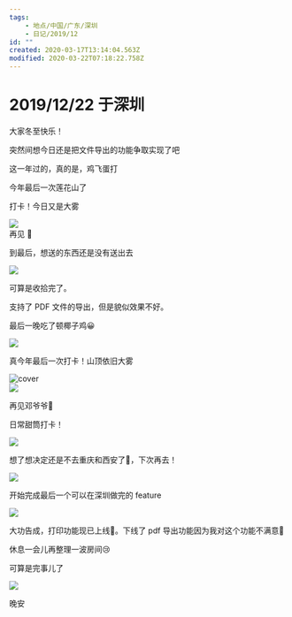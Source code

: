 ```yaml
---
tags:
    - 地点/中国/广东/深圳
    - 日记/2019/12
id: ""
created: 2020-03-17T13:14:04.563Z
modified: 2020-03-22T07:18:22.758Z
---
```


# 2019/12/22 于深圳

<!-- @timer "date":"Sun Dec 22 2019 08:27:17 GMT+0800 (CST)" -->

大家冬至快乐！

<!-- @timer "date":"Sun Dec 22 2019 09:47:03 GMT+0800 (CST)","duration":"about 1 hour" -->

突然间想今日还是把文件导出的功能争取实现了吧

<!-- @timer "date":"Sun Dec 22 2019 10:09:38 GMT+0800 (CST)","duration":"23 minutes" -->

这一年过的，真的是，鸡飞蛋打

今年最后一次莲花山了

<!-- @timer "date":"Sun Dec 22 2019 10:52:01 GMT+0800 (CST)","duration":"42 minutes" -->

打卡！今日又是大雾

![](https://i.loli.net/2019/12/22/kGqiQuD72ONbw9M.jpg)  
再见 👋

<!-- @timer "date":"Sun Dec 22 2019 12:28:45 GMT+0800 (CST)","duration":"about 2 hours" -->

到最后，想送的东西还是没有送出去

![](https://i.loli.net/2019/12/22/ZTr3pnEf8gWSuHN.jpg)

<!-- @timer "date":"Sun Dec 22 2019 14:08:24 GMT+0800 (CST)","duration":"about 2 hours" -->

可算是收拾完了。

<!-- @timer "date":"Sun Dec 22 2019 17:14:33 GMT+0800 (CST)","duration":"about 3 hours" -->

支持了 PDF 文件的导出，但是貌似效果不好。

<!-- @timer "date":"Sun Dec 22 2019 18:46:35 GMT+0800 (CST)","duration":"about 2 hours" -->

最后一晚吃了顿椰子鸡:grinning:

![](https://i.loli.net/2019/12/22/gDQfxtlacIzGbqi.jpg)

<!-- @timer "date":"Sun Dec 22 2019 19:21:02 GMT+0800 (CST)","duration":"34 minutes" -->

真今年最后一次打卡！山顶依旧大雾

![cover](https://i.loli.net/2019/12/22/iX3PqY8fhrZkmu1.jpg)  
![](https://i.loli.net/2019/12/22/OIaMlKJTdtPZnhg.jpg)

再见邓爷爷:wave:

<!-- @timer "date":"Sun Dec 22 2019 19:59:16 GMT+0800 (CST)","duration":"38 minutes" -->

日常甜筒打卡！

![](https://i.loli.net/2019/12/22/T4hLXbpEGsQwVIn.jpg)

<!-- @timer "date":"Sun Dec 22 2019 20:22:06 GMT+0800 (CST)","duration":"23 minutes" -->

想了想决定还是不去重庆和西安了:full_moon_with_face:，下次再去！

![](https://i.loli.net/2019/12/22/utgZaTrBAH5n3OM.png)

开始完成最后一个可以在深圳做完的 feature

![](https://i.loli.net/2019/12/22/aVF6untQG4k8z2w.jpg)

<!-- @timer "date":"Sun Dec 22 2019 22:22:23 GMT+0800 (CST)","duration":"about 2 hours" -->

大功告成，打印功能现已上线:full_moon_with_face:。下线了 pdf 导出功能因为我对这个功能不满意:new_moon_with_face:

休息一会儿再整理一波房间:cry:

<!-- @timer "date":"Mon Dec 23 2019 00:10:26 GMT+0800 (CST)","duration":"about 2 hours" -->

可算是完事儿了

![](https://i.loli.net/2019/12/23/1mx8XQEyv4pYCnV.jpg)

晚安
